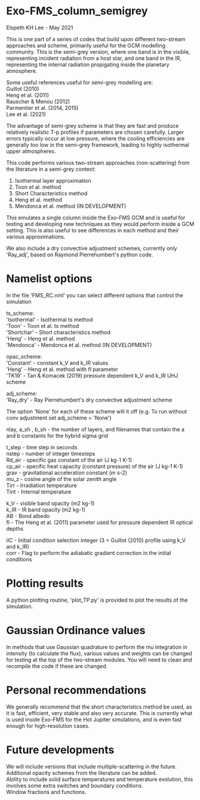 # Exo-FMS_column_semigrey

Elspeth KH Lee - May 2021

This is one part of a series of codes that build upon different two-stream approaches and scheme, primarily useful for the GCM modelling community.
This is the semi-grey version, where one band is in the visible, representing incident radiation from a host star, and one band in the IR, representing the internal radiation propigating inside the planetary atmosphere.

Some useful references useful for semi-grey modelling are: \
Guillot (2010) \
Heng et al. (2011) \
Rauscher & Menou (2012) \
Parmentier et al. (2014, 2015) \
Lee et al. (2021)

The advantage of semi-grey scheme is that they are fast and produce relatively realistic T-p profiles if parameters are chosen carefully.
Larger errors typically occur at low pressure, where the cooling efficiencies are generally too low in the semi-grey framework, leading to highly isothermal upper atmospheres.

This code performs various two-stream approaches (non-scattering) from the literature in a semi-grey context:
1. Isothermal layer approximation
2. Toon et al. method
3. Short Characteristics method
4. Heng et al. method
5. Mendonca et al. method (IN DEVELOPMENT)

This emulates a single column inside the Exo-FMS GCM and is useful for testing and developing new techniques
as they would perform inside a GCM setting. This is also useful to see differences in each method and their various approximations.

We also include a dry convective adjustment schemes, currently only 'Ray_adj', based on Raymond Pierrehumbert's python code.

# Namelist options

In the file 'FMS_RC.nml' you can select different options that control the simulation

ts_scheme: \
'Isothermal' - Isothermal ts method \
'Toon' - Toon et al. ts method \
'Shortchar' -  Short characteristics method \
'Heng' - Heng et al. method \
'Mendonca' - Mendonca et al. method (IN DEVELOPMENT) 

opac_scheme: \
'Constant' - constant k_V and k_IR values \
'Heng' - Heng et al. method with fl parameter \
'TK19' - Tan & Komacek (2019) pressure dependent k_V and k_IR UHJ scheme

adj_scheme: \
'Ray_dry' - Ray Pierrehumbert's dry convective adjustment scheme

The option 'None' for each of these scheme will it off (e.g. To run without conv adjustment set adj_scheme = 'None')

nlay, a_sh , b_sh - the number of layers, and filenames that contain the a and b constants for the hybrid sigma grid

t_step - time step in seconds \
nstep - number of integer timesteps \
Rd_air - specific gas constant of the air (J kg-1 K-1)\
cp_air - specific heat capacity (constant pressure) of the air (J kg-1 K-1) \
grav - gravitational acceleration constant (m s-2) \
mu_z - cosine angle of the solar zenith angle \
Tirr - Irradiation temperature \
Tint - Internal temperature

k_V - visible band opacity (m2 kg-1) \
k_IR - IR band opacity (m2 kg-1) \
AB - Bond albedo \
fl - The Heng et al. (2011) parameter used for pressure dependent IR optical depths

iIC - Initial condition selection integer (3 = Guillot (2010) profile using k_V and k_IR) \
corr - Flag to perform the adiabatic gradient correction in the initial conditions

# Plotting results

A python plotting routine, 'plot_TP.py' is provided to plot the results of the simulation.

# Gaussian Ordinance values

In methods that use Gaussian quadrature to perform the mu integration in intensity (to calculate the flux), various values and weights can be changed for testing at the top of the two-stream modules.
You will need to clean and recompile the code if these are changed.

# Personal recommendations

We generally recommend that the short characteristics method be used, as it is fast, efficient, very stable and also very accurate. This is currently what is used inside Exo-FMS for the Hot Jupiter simulations, and is even fast enough for high-resolution cases.

# Future developments

We will include versions that include multiple-scattering in the future. \
Additional opacity schemes from the literature can be added. \
Ability to include solid surface temperatures and temperature evolution, this involves some extra switches and boundary conditions. \
Window fractions and functions.
